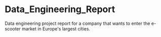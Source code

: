 # Data_Engineering_Report

Data engineering project report for a company that wants to enter the e-scooter market in Europe's largest cities.
